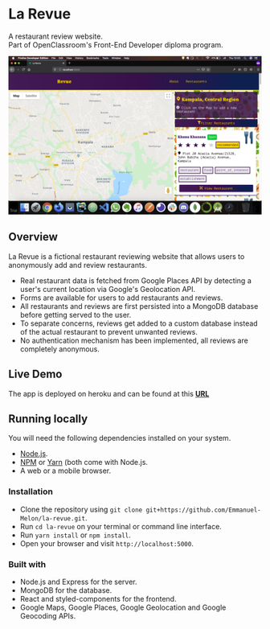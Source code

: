 # La Revue
A restaurant review website.  
Part of OpenClassroom's Front-End Developer diploma program.

![Screenshot of home page](./Screenshot.png)

## Overview

La Revue is a fictional restaurant reviewing website that allows users to anonymously add and review restaurants.   
- Real restaurant data is fetched from Google Places API by detecting a user's current location via Google's Geolocation API.
- Forms are available for users to add restaurants and reviews.
- All restaurants and reviews are first persisted into a MongoDB database before getting served to the user.
- To separate concerns, reviews get added to a custom database instead of the actual restaurant to prevent unwanted reviews.
- No authentication mechanism has been implemented, all reviews are completely anonymous.

## Live Demo
The app is deployed on heroku and can be found at this **[URL](https://morning-beach-13124.herokuapp.com/)**

## Running locally

You will need the following dependencies installed on your system.
- [Node.js](https://nodejs.org/en/).
- [NPM](https://www.npmjs.com/) or [Yarn](https://yarnpkg.com/lang/en) (both come with Node.js.
- A web or a mobile browser.

### Installation
- Clone the repository using `git clone git+https://github.com/Emmanuel-Melon/la-revue.git`.
- Run `cd la-revue` on your terminal or command line interface.
- Run `yarn install` or `npm install`.
- Open your browser and visit `http://localhost:5000`.

### Built with
- Node.js and Express for the server.
- MongoDB for the database.
- React and styled-components for the frontend.
- Google Maps, Google Places, Google Geolocation and Google Geocoding APIs.
